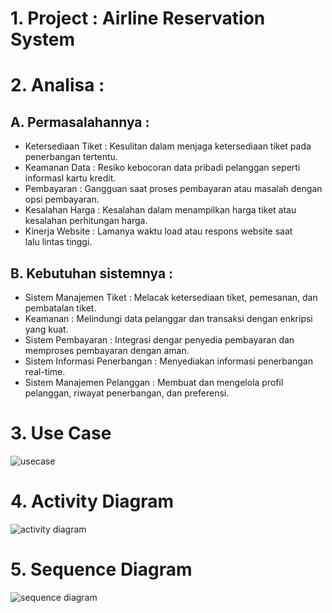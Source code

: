 # 1. Project : Airline Reservation System
# 2. Analisa :
## A. Permasalahannya :
- Ketersediaan Tiket : Kesulitan dalam menjaga ketersediaan tiket pada penerbangan tertentu.
- Keamanan Data : Resiko kebocoran data pribadi pelanggan seperti informasl kartu kredit.
- Pembayaran : Gangguan saat proses pembayaran atau masalah dengan opsi pembayaran.
- Kesalahan Harga : Kesalahan dalam menampilkan harga tiket atau kesalahan perhitungan harga.
- Kinerja Website : Lamanya waktu load atau respons website saat lalu lintas tinggi.

## B. Kebutuhan sistemnya :
- Sistem Manajemen Tiket : Melacak ketersediaan tiket, pemesanan, dan pembatalan tiket.
- Keamanan : Melindungi data pelanggar dan transaksi dengan enkripsi yang kuat.
- Sistem Pembayaran : Integrasi dengar penyedia pembayaran dan memproses pembayaran dengan aman.
- Sistem Informasi Penerbangan : Menyediakan informasi penerbangan real-time.
- Sistem Manajemen Pelanggan : Membuat dan mengelola profil pelanggan, riwayat penerbangan, dan preferensi.

# 3. Use Case
![usecase](https://github.com/mullf/Usecase-2/assets/115521049/7e9978ef-8355-47dd-bcc4-37c87129527e)
# 4. Activity Diagram
![activity diagram](https://github.com/mullf/Usecase-2/assets/115521049/28ee3442-8d96-475d-877c-c7aef12ea1c5)
# 5. Sequence Diagram
![sequence diagram](https://github.com/mullf/Usecase-2/assets/115521049/d32f1f1b-2246-4203-ba0b-0bb3460e7c6a)
